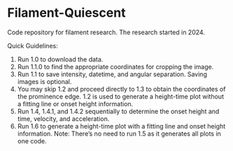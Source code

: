 # Filament-Quiescent

Code repository for filament research. 
The research started in 2024.

Quick Guidelines:
1. Run 1.0 to download the data.
2. Run 1.1.0 to find the appropriate coordinates for cropping the image.
3. Run 1.1 to save intensity, datetime, and angular separation. Saving images is optional.
4. You may skip 1.2 and proceed directly to 1.3 to obtain the coordinates of the prominence edge. 
   1.2 is used to generate a height-time plot without a fitting line or onset height information.
5. Run 1.4, 1.4.1, and 1.4.2 sequentially to determine the onset height and time, velocity, and acceleration.
6. Run 1.6 to generate a height-time plot with a fitting line and onset height information.
Note: There’s no need to run 1.5 as it generates all plots in one code.
